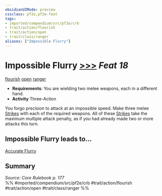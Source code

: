 ```yaml
---
obsidianUIMode: preview
cssclass: pf2e,pf2e-feat
tags:
- imported/compendium/src/pf2e/crb
- trait/action/flourish
- trait/action/open
- trait/class/ranger
aliases: ["Impossible Flurry"]
---
```

# Impossible Flurry  [>>>](chapter-9-playing-the-game.md#Actions "Three-Action") *Feat 18*  
[flourish](flourish.md)  [open](open.md)  [ranger](rules/traits/ranger.md)  

- **Requirements**: You are wielding two melee weapons, each in a different hand.
- **Activity** Three-Action

You forgo precision to attack at an impossible speed. Make three melee [Strikes](strike.md) with each of the required weapons. All of these [Strikes](strike.md) take the maximum multiple attack penalty, as if you had already made two or more attacks this turn.

## Impossible Flurry leads to...

[Accurate Flurry](accurate-flurry-apg.md)

## Summary

*Source: Core Rulebook p. 177*  
%% #imported/compendium/src/pf2e/crb #trait/action/flourish #trait/action/open #trait/class/ranger %%